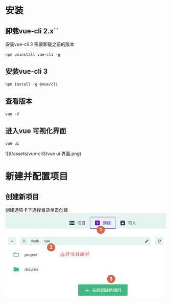 # 安装
## 卸载vue-cli 2.x``

安装vue-cli 3 需要卸载之前的版本
```
npm uninstall vue-cli -g
```
## 安装vue-cli 3

```
npm install -g @vue/cli
```
## 查看版本

```
vue -V
```

## 进入vue 可视化界面

```
vue ui
```
![](/assets/vue-cli3/vue ui 界面.png)

# 新建并配置项目
## 创建新项目
创建选项卡下选择目录单击创建
![](/assets/vue-cli3/创建vue项目.png)
